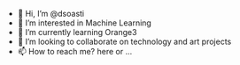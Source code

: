 - 👋 Hi, I’m @dsoasti
- 👀 I’m interested in Machine Learning
- 🌱 I’m currently learning Orange3
- 💞️ I’m looking to collaborate on technology and art projects
- 📫 How to reach me? here or ...

<!---
dsoasti/dsoasti is a ✨ special ✨ repository because its `README.md` (this file) appears on your GitHub profile.
You can click the Preview link to take a look at your changes.
--->

